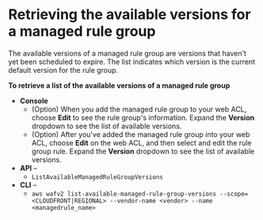 # Retrieving the available versions for a managed rule group<a name="waf-using-managed-rule-groups-versions"></a>

The available versions of a managed rule group are versions that haven't yet been scheduled to expire\. The list indicates which version is the current default version for the rule group\.

**To retrieve a list of the available versions of a managed rule group**
+ **Console** 
  + \(Option\) When you add the managed rule group to your web ACL, choose **Edit** to see the rule group's information\. Expand the **Version** dropdown to see the list of available versions\. 
  + \(Option\) After you've added the managed rule group into your web ACL, choose **Edit** on the web ACL, and then select and edit the rule group rule\. Expand the **Version** dropdown to see the list of available versions\. 
+ **API** –
  +  `ListAvailableManagedRuleGroupVersions`
+ **CLI** –
  +  `aws wafv2 list-available-managed-rule-group-versions --scope=<CLOUDFRONT|REGIONAL> --vendor-name <vendor> --name <managedrule_name>`
